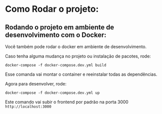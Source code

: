# Como Rodar o projeto:

## Rodando o projeto em ambiente de desenvolvimento com o Docker:

Você também pode rodar o docker em ambiente de desenvolvimento.

Caso tenha alguma mudança no projeto ou instalação de pacotes, rode:

```
docker-compose -f docker-compose.dev.yml build
```

Esse comanda vai montar o container e reeinstalar todas as dependências.

Agora para desenvolver, rode:

```
docker-compose -f docker-compose.dev.yml up
```

Este comando vai subir o frontend por padrão na porta 3000 `http://localhost:3000`
